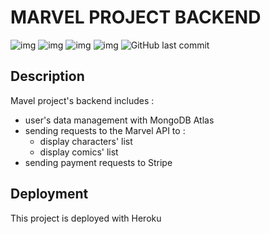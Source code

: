 # MARVEL PROJECT BACKEND

![img](https://img.shields.io/badge/express-4.17.2-blue)
![img](https://img.shields.io/badge/mongoose-6.2.1-blue)
![img](https://img.shields.io/badge/stripe-8.215.0-blue)
![img](https://img.shields.io/badge/heroku-build-brightgreen)
![GitHub last commit](https://img.shields.io/github/last-commit/Melinapgt/marvel-backend)


## Description
Mavel project's backend includes : 
* user's data management with MongoDB Atlas
* sending requests to the Marvel API to :
  * display characters' list 
  * display comics' list
* sending payment requests to Stripe

## Deployment
This project is deployed with Heroku
